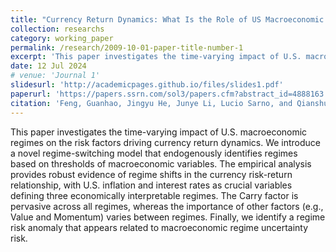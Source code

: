```yaml
---
title: "Currency Return Dynamics: What Is the Role of US Macroeconomic Regimes?"
collection: researchs
category: working_paper
permalink: /research/2009-10-01-paper-title-number-1
excerpt: 'This paper investigates the time-varying impact of U.S. macroeconomic regimes on the risk factors driving currency return dynamics. We introduce a novel regime-switching model that endogenously identifies regimes based on thresholds of macroeconomic variables. The empirical analysis provides robust evidence of regime shifts in the currency risk-return relationship, with U.S. inflation and interest rates as crucial variables defining three economically interpretable regimes. The Carry factor is pervasive across all regimes, whereas the importance of other factors (e.g., Value and Momentum) varies between regimes. Finally, we identify a regime risk anomaly that appears related to macroeconomic regime uncertainty risk.'
date: 12 Jul 2024
# venue: 'Journal 1'
slidesurl: 'http://academicpages.github.io/files/slides1.pdf'
paperurl: 'https://papers.ssrn.com/sol3/papers.cfm?abstract_id=4888163'
citation: 'Feng, Guanhao, Jingyu He, Junye Li, Lucio Sarno, and Qianshu Zhang. "Currency Return Dynamics: What Is the Role of US Macroeconomic Regimes?." Available at SSRN 4888163 (2024).'
---
```

This paper investigates the time-varying impact of U.S. macroeconomic regimes on the risk factors driving currency return dynamics. We introduce a novel regime-switching model that endogenously identifies regimes based on thresholds of macroeconomic variables. The empirical analysis provides robust evidence of regime shifts in the currency risk-return relationship, with U.S. inflation and interest rates as crucial variables defining three economically interpretable regimes. The Carry factor is pervasive across all regimes, whereas the importance of other factors (e.g., Value and Momentum) varies between regimes. Finally, we identify a regime risk anomaly that appears related to macroeconomic regime uncertainty risk.
